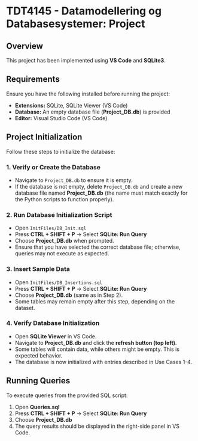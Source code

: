 # TDT4145 - Datamodellering og Databasesystemer: Project

## Overview
This project has been implemented using **VS Code** and **SQLite3**.

## Requirements
Ensure you have the following installed before running the project:

- **Extensions:** SQLite, SQLite Viewer (VS Code)
- **Database:** An empty database file (**Project_DB.db**) is provided
- **Editor:** Visual Studio Code (VS Code)

## Project Initialization
Follow these steps to initialize the database:

### 1. Verify or Create the Database
- Navigate to `Project_DB.db` to ensure it is empty.
- If the database is not empty, delete `Project_DB.db` and create a new database file named **Project_DB.db** (the name must match exactly for the Python scripts to function properly).

### 2. Run Database Initialization Script
- Open `InitFiles/DB_Init.sql`
- Press **CTRL + SHIFT + P** → Select **SQLite: Run Query**
- Choose **Project_DB.db** when prompted.
- Ensure that you have selected the correct database file; otherwise, queries may not execute as expected.

### 3. Insert Sample Data
- Open `InitFiles/DB_Insertions.sql`
- Press **CTRL + SHIFT + P** → Select **SQLite: Run Query**
- Choose **Project_DB.db** (same as in Step 2).
- Some tables may remain empty after this step, depending on the dataset.

### 4. Verify Database Initialization
- Open **SQLite Viewer** in VS Code.
- Navigate to **Project_DB.db** and click the **refresh button (top left)**.
- Some tables will contain data, while others might be empty. This is expected behavior.
- The database is now initialized with entries described in Use Cases 1-4.

## Running Queries
To execute queries from the provided SQL script:

1. Open **Queries.sql**
2. Press **CTRL + SHIFT + P** → Select **SQLite: Run Query**
3. Choose **Project_DB.db**  
4. The query results should be displayed in the right-side panel in VS Code.